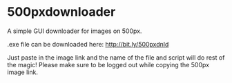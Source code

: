 500pxdownloader
===============

A simple GUI downloader for images on 500px.

.exe file can be downloaded here:
http://bit.ly/500pxdnld

Just paste in the image link and the name of the file and script will do rest of the magic!
Please make sure to be logged out while copying the 500px image link.
